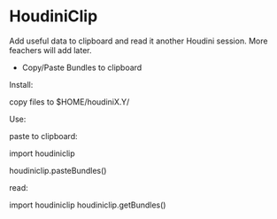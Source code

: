 HoudiniClip
===========
Add useful data to clipboard and read it another Houdini session. More feachers will add later.

- Copy/Paste Bundles to clipboard

Install:

copy files to $HOME/houdiniX.Y/

Use:

paste to clipboard:

import houdiniclip

houdiniclip.pasteBundles()

read:

import houdiniclip
houdiniclip.getBundles()
